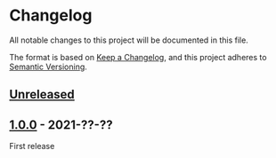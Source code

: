 # Changelog

All notable changes to this project will be documented in this file.

The format is based on [Keep a Changelog](https://keepachangelog.com/en/1.0.0/),
and this project adheres to [Semantic Versioning](https://semver.org/spec/v2.0.0.html).

## [Unreleased]

## [1.0.0] - 2021-??-??

First release

[unreleased]: https://github.com/krisztianb/typedoc-plugin-merge-modules/compare/v1.0.0...HEAD
[1.0.0]: https://github.com/krisztianb/typedoc-plugin-merge-modules/releases/tag/v1.0.0
